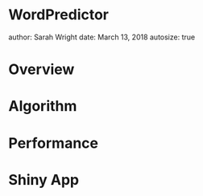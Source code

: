 WordPredictor
========================================================
author: Sarah Wright
date: March 13, 2018
autosize: true

Overview
========================================================


Algorithm
========================================================



Performance
========================================================



Shiny App
========================================================
